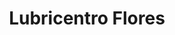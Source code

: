 ---
title: "Lubricentro Flores"
url: /chorrillos/lubricentro-flores/
shop: reparación de automóviles
---